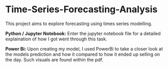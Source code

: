 # Time-Series-Forecasting-Analysis
This project aims to explore forecasting using times series modelling. 

**Python / Jupyter Notebook:** 
Enter the jupyter notebook file for a detailed explaination of how I got went through this task.

**Power Bi:**
Upon creating my model, I used PowerBi to take a closer look at the models prediction and how it compared to how it ended up selling on the day. Such visuals are found within the pdf.
